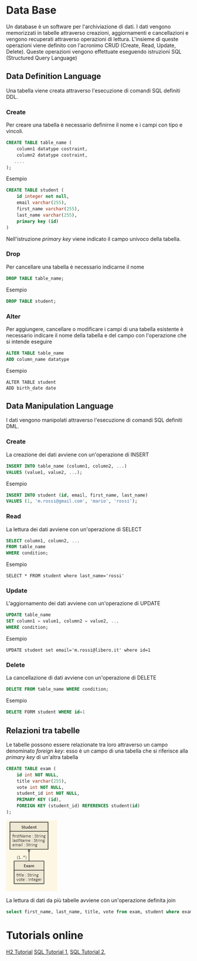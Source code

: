 # Data Base
Un database è un software per l'archiviazione di dati.
I dati vengono memorizzati in tabelle attraverso creazioni, aggiornamenti e cancellazioni e vengono recuperati attraverso operazioni di lettura.
L'insieme di queste operazioni viene definito con l'acronimo CRUD (Create, Read, Update, Delete).
Queste operazioni vengono effettuate eseguendo istruzioni SQL (Structured Query Language)

## Data Definition Language
Una tabella viene creata attraverso l'esecuzione di comandi SQL definiti DDL.

### Create 
Per creare una tabella è necessario definirne il nome e i campi con tipo e vincoli.
 
~~~sql
CREATE TABLE table_name (
    column1 datatype costraint,
    column2 datatype costraint,
   ....
);
~~~

Esempio

~~~sql
CREATE TABLE student (
    id integer not null, 
    email varchar(255), 
    first_name varchar(255), 
    last_name varchar(255), 
    primary key (id)
)
~~~

Nell'istruzione _primary key_ viene indicato il campo univoco della tabella.

### Drop
Per cancellare una tabella è necessario indicarne il nome

~~~sql
DROP TABLE table_name; 
~~~

Esempio

~~~sql
DROP TABLE student; 
~~~

### Alter
Per aggiungere, cancellare o modificare i campi di una tabella esistente è necessario indicare il nome della tabella e del campo con l'operazione che si intende eseguire

~~~sql
ALTER TABLE table_name
ADD column_name datatype
~~~

Esempio

~~~
ALTER TABLE student
ADD birth_date date
~~~

 
## Data Manipulation Language
I dati vengono manipolati attraverso l'esecuzione di comandi SQL definiti DML.

### Create
La creazione dei dati avviene con un'operazione di INSERT

~~~sql
INSERT INTO table_name (column1, column2, ...)
VALUES (value1, value2, ...);
~~~

Esempio

~~~sql
INSERT INTO student (id, email, first_name, last_name)
VALUES (1, 'm.rossi@gmail.com', 'mario', 'rossi');
~~~

### Read
La lettura dei dati avviene con un'operazione di SELECT

~~~sql
SELECT column1, column2, ...
FROM table_name
WHERE condition;
~~~

Esempio

~~~
SELECT * FROM student where last_name='rossi'
~~~

### Update
L'aggiornamento dei dati avviene con un'operazione di UPDATE

~~~sql
UPDATE table_name
SET column1 = value1, column2 = value2, ...
WHERE condition;
~~~

Esempio

~~~
UPDATE student set email='m.rossi@libero.it' where id=1
~~~

### Delete
La cancellazione di dati avviene con un'operazione di DELETE

~~~sql
DELETE FROM table_name WHERE condition;
~~~

Esempio

~~~sql
DELETE FORM student WHERE id=1
~~~
    
## Relazioni tra tabelle
Le tabelle possono essere relazionate tra loro attraverso un campo denominato _foreign key_: esso è un campo di una tabella che si riferisce alla _primary key_ di un'altra tabella

~~~sql
CREATE TABLE exam (
    id int NOT NULL,
    title varchar(255),
    vote int NOT NULL,
    student_id int NOT NULL,
    PRIMARY KEY (id),
    FOREIGN KEY (student_id) REFERENCES student(id)
);
~~~

![One to Many relationship](OneToMany.png)

La lettura di dati da più tabelle avviene con un'operazione definita join

~~~sql
select first_name, last_name, title, vote from exam, student where exam.student_id = student.id
~~~  

# Tutorials online

[H2 Tutorial](https://h2database.com/html/main.html)
[SQL Tutorial 1](https://www.w3schools.com/sql/),
[SQL Tutorial 2](https://www.javatpoint.com/dbms-tutorial),
